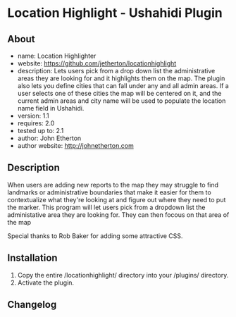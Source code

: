 Location Highlight - Ushahidi Plugin
======================

About
----------
* name: Location Highlighter
* website: https://github.com/jetherton/locationhighlight
* description: Lets users pick from a drop down list the administrative areas they are looking for and it highlights them on the map. The plugin also lets you define cities that can fall under any and all admin areas. If a user selects one of these cities the map will be centered on it, and the current admin areas and city name will be used to populate the location name field in Ushahidi.
* version: 1.1
* requires: 2.0
* tested up to: 2.1
* author: John Etherton
* author website: http://johnetherton.com

Description
-----------------
When users are adding new reports to the map they may struggle to find landmarks or administrative boundaries that make it easier
for them to contextualize what they're looking at and figure out where they need to put the marker. This program will let users
pick from a dropdown list the administative area they are looking for. They can then focous on that area of the map

Special thanks to Rob Baker for adding some attractive CSS.

Installation
-----------------
1. Copy the entire /locationhighlight/ directory into your /plugins/ directory.
2. Activate the plugin.

Changelog
----------------